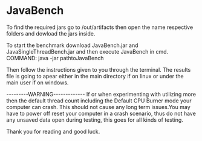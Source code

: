 # JavaBench
To find the required jars go to /out/artifacts then open the name respective folders and dowload the jars inside.

To start the benchmark download JavaBench.jar and JavaSingleThreadBench.jar and then execute JavaBench in cmd.
COMMAND: java -jar pathtoJavaBench

Then follow the instructions given to you through the terminal.
The results file is going to apear either in the main directory if on linux or under the main user if on windows.

---------WARNING-------------
If or when experimenting with utilizing more then the default thread count including the Default CPU Burner mode your computer can crash. 
This should not cause any long term issues.You may have to power off reset your computer in a crash scenario, thus do not have any unsaved data open during testing, 
this goes for all kinds of testing.

Thank you for reading and good luck.
